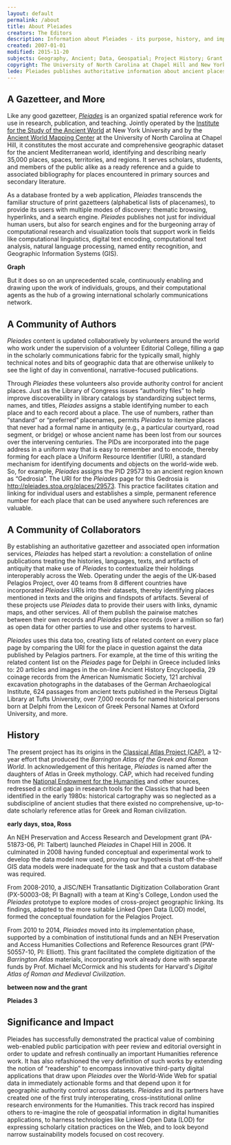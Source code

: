 ```yaml
---
layout: default
permalink: /about
title: About Pleiades
creators: The Editors
description: Information about Pleiades - its purpose, history, and impact.
created: 2007-01-01
modified: 2015-11-20
subjects: Geography, Ancient; Data, Geospatial; Project History; Grant History; Documentation
copyright: The University of North Carolina at Chapel Hill and New York University
lede: Pleiades publishes authoritative information about ancient places and spaces, providing unique services for finding, displaying, and reusing it under open license as part of a revolutionary network of digital humanities projects.
---
```


## A Gazetteer, and More

Like any good gazetteer, [_Pleiades_](http://pleiades.stoa.org) is an organized spatial reference work for use in research, publication, and teaching. Jointly operated by the [Institute for the Study of the Ancient World](http://isaw.nyu.edu) at New York University and by the [Ancient World Mapping Center](http://awmc.unc.edu) at the University of North Carolina at Chapel Hill, it constitutes the most accurate and comprehensive geographic dataset for the ancient Mediterranean world, identifying and describing nearly 35,000 places, spaces, territories, and regions.  It serves scholars, students, and members of the public alike as a ready reference and a guide to associated bibliography for places encountered in primary sources and secondary literature. 

As a database fronted by a web application, _Pleiades_ transcends the familiar structure of print gazetteers (alphabetical lists of placenames), to provide its users with multiple modes of discovery: thematic browsing, hyperlinks, and a search engine. _Pleiades_ publishes not just for individual human users, but also for search engines and for the burgeoning array of computational research and visualization tools that support work in fields like computational linguistics, digital text encoding, computational text analysis, natural language processing, named entity recognition, and Geographic Information Systems (GIS).

**Graph**

But it does so on an unprecedented scale, continuously enabling and drawing upon the work of individuals, groups, and their computational agents as the hub of a growing international scholarly communications network.

## A Community of Authors

_Pleiades_ content is updated collaboratively by volunteers around the world who work under the supervision of a volunteer Editorial College, filling a gap in the scholarly communications fabric for the typically small, highly technical notes and bits of geographic data that are otherwise unlikely to see the light of day in conventional, narrative-focused publications.  

Through _Pleiades_ these volunteers also provide authority control for ancient places. Just as the Library of Congress issues “authority files” to help improve discoverability in library catalogs by standardizing subject terms, names, and titles, _Pleiades_ assigns a stable identifying number to each place and to each record about a place. The use of numbers, rather than “standard” or “preferred” placenames, permits _Pleiades_ to itemize places that never had a formal name in antiquity (e.g., a particular courtyard, road segment, or bridge) or whose ancient name has been lost from our sources over the intervening centuries. The PIDs are incorporated into the page address in a uniform way that is easy to remember and to encode, thereby forming for each place a Uniform Resource Identifier (URI), a standard mechanism for identifying documents and objects on the world-wide web.  So, for example, _Pleiades_ assigns the PID 29573 to an ancient region known as “Gedrosia”. The URI for the _Pleiades_ page for this Gedrosia is http://pleiades.stoa.org/places/29573. This practice facilitates citation and linking for individual users and establishes a simple, permanent reference number for each place that can be used anywhere such references are valuable. 

## A Community of Collaborators

By establishing an authoritative gazetteer and associated open information services, _Pleiades_ has helped start a revolution: a constellation of online publications treating the histories, languages, texts, and artifacts of antiquity that make use of _Pleiades_ to contextualize their holdings interoperably across the Web. Operating under the aegis of the UK-based Pelagios Project, over 40 teams from 8 different countries have incorporated _Pleiades_ URIs into their datasets, thereby identifying places mentioned in texts and the origins and findspots of artifacts.  Several of these projects use _Pleiades_ data to provide their users with links, dynamic maps, and other services. All of them publish the pairwise matches between their own records and _Pleiades_ place records (over a million so far) as open data for other parties to use and other systems to harvest. 

_Pleiades_ uses this data too, creating lists of related content on every place page by comparing the URI for the place in question against the data published by Pelagios partners. For example, at the time of this writing the related content list on the _Pleiades_ page for Delphi in Greece included links to: 20 articles and images in the on-line Ancient History Encyclopedia, 29 coinage records from the American Numismatic Society, 121 archival excavation photographs in the databases of the German Archaeological Institute, 624 passages from ancient texts published in the Perseus Digital Library at Tufts University, over 7,000 records for named historical persons born at Delphi from the Lexicon of Greek Personal Names at Oxford University, and more.  

## History

The present project has its origins in the [Classical Atlas Project (CAP)](http://www.unc.edu/depts/cl-atlas), a 12-year effort that produced the _Barrington Atlas of the Greek and Roman World_. In acknowledgement of this heritage, _Pleiades_ is named after the daughters of Atlas in Greek mythology.  CAP, which had received funding from the [National Endowment for the Humanities](http://www.neh.gov/) and other sources, redressed a critical gap in research tools for the Classics that had been identified in the early 1980s: historical cartography was so neglected as a subdiscipline of ancient studies that there existed no comprehensive, up-to-date scholarly reference atlas for Greek and Roman civilization.  

**early days, stoa, Ross**

An NEH Preservation and Access Research and Development grant (PA-51873-06, PI: Talbert) launched _Pleiades_ in Chapel Hill in 2006.  It culminated in 2008 having funded conceptual and experimental work to develop the data model now used, proving our hypothesis that off-the-shelf GIS data models were inadequate for the task and that a custom database was required.  

From 2008-2010, a JISC/NEH Transatlantic Digitization Collaboration Grant (PX-50003-08; PI Bagnall) with a team at King's College, London used the _Pleiades_ prototype to explore modes of cross-project geographic linking. Its findings, adapted to the more suitable Linked Open Data (LOD) model, formed the conceptual foundation for the Pelagios Project. 

From 2010 to 2014, _Pleiades_ moved into its implementation phase, supported by a combination of institutional funds and an NEH Preservation and Access Humanities Collections and Reference Resources grant (PW-50557-10, PI: Elliott). This grant facilitated the complete digitization of the _Barrington Atlas_ materials, incorporating work already done with separate funds by Prof. Michael McCormick and his students for Harvard's _Digital Atlas of Roman and Medieval Civilization_. 

**between now and the grant**

**Pleiades 3**

## Significance and Impact

Pleiades has successfully demonstrated the practical value of combining web-enabled public participation with peer review and editorial oversight in order to update and refresh continually an important Humanities reference work. It has also refashioned the very definition of such works by extending the notion of “readership” to encompass innovative third-party digital applications that draw upon _Pleiades_ over the World-Wide Web for spatial data in immediately actionable forms and that depend upon it for geographic authority control across datasets. _Pleiades_ and its partners have created one of the first truly interoperating, cross-institutional online research environments for the Humanities. This track record has inspired others to re-imagine the role of geospatial information in digital humanities applications, to harness technologies like Linked Open Data (LOD) for expressing scholarly citation practices on the Web, and to look beyond narrow sustainability models focused on cost recovery.  



